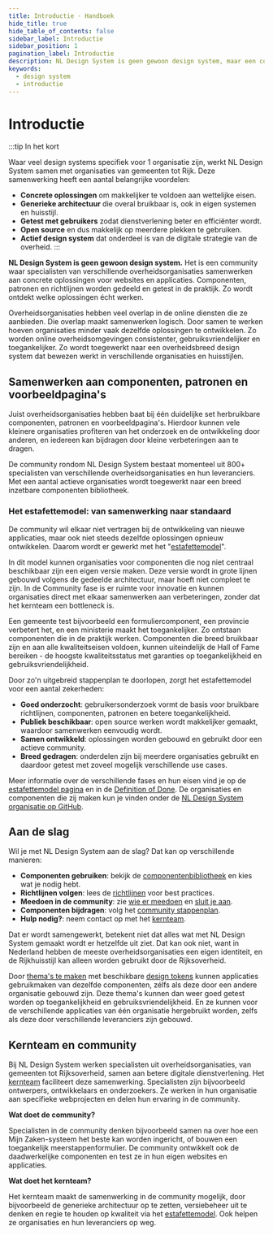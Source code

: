 ```yaml
---
title: Introductie · Handboek
hide_title: true
hide_table_of_contents: false
sidebar_label: Introductie
sidebar_position: 1
pagination_label: Introductie
description: NL Design System is geen gewoon design system, maar een community waar overheidsorganisaties samenwerken aan componenten, patronen en richtlijnen. Zo wordt ontdekt welke oplossingen écht werken in de praktijk.
keywords:
  - design system
  - introductie
---
```


# Introductie

:::tip In het kort

Waar veel design systems specifiek voor 1 organisatie zijn, werkt NL Design System samen met organisaties van gemeenten tot Rijk. Deze samenwerking heeft een aantal belangrijke voordelen:

- **Concrete oplossingen** om makkelijker te voldoen aan wettelijke eisen.
- **Generieke architectuur** die overal bruikbaar is, ook in eigen systemen en huisstijl.
- **Getest met gebruikers** zodat dienstverlening beter en efficiënter wordt.
- **Open source** en dus makkelijk op meerdere plekken te gebruiken.
- **Actief design system** dat onderdeel is van de digitale strategie van de overheid.
  :::

**NL Design System is geen gewoon design system.** Het is een community waar specialisten van verschillende overheidsorganisaties samenwerken aan concrete oplossingen voor websites en applicaties. Componenten, patronen en richtlijnen worden gedeeld en getest in de praktijk. Zo wordt ontdekt welke oplossingen écht werken.

Overheidsorganisaties hebben veel overlap in de online diensten die ze aanbieden. Die overlap maakt samenwerken logisch. Door samen te werken hoeven organisaties minder vaak dezelfde oplossingen te ontwikkelen. Zo worden online overheidsomgevingen consistenter, gebruiksvriendelijker en toegankelijker. Zo wordt toegewerkt naar een overheidsbreed design system dat bewezen werkt in verschillende organisaties en huisstijlen.

## Samenwerken aan componenten, patronen en voorbeeldpagina's

Juist overheidsorganisaties hebben baat bij één duidelijke set herbruikbare componenten, patronen en voorbeeldpagina's. Hierdoor kunnen vele kleinere organisaties profiteren van het onderzoek en de ontwikkeling door anderen, en iedereen kan bijdragen door kleine verbeteringen aan te dragen.

De community rondom NL Design System bestaat momenteel uit 800+ specialisten van verschillende overheidsorganisaties en hun leveranciers. Met een aantal actieve organisaties wordt toegewerkt naar een breed inzetbare componenten bibliotheek.

### Het estafettemodel: van samenwerking naar standaard

De community wil elkaar niet vertragen bij de ontwikkeling van nieuwe applicaties, maar ook niet steeds dezelfde oplossingen opnieuw ontwikkelen. Daarom wordt er gewerkt met het "[estafettemodel](/handboek/estafettemodel)".

In dit model kunnen organisaties voor componenten die nog niet centraal beschikbaar zijn een eigen versie maken. Deze versie wordt in grote lijnen gebouwd volgens de gedeelde architectuur, maar hoeft niet compleet te zijn. In de Community fase is er ruimte voor innovatie en kunnen organisaties direct met elkaar samenwerken aan verbeteringen, zonder dat het kernteam een bottleneck is.

Een gemeente test bijvoorbeeld een formuliercomponent, een provincie verbetert het, en een ministerie maakt het toegankelijker. Zo ontstaan componenten die in de praktijk werken. Componenten die breed bruikbaar zijn en aan alle kwaliteitseisen voldoen, kunnen uiteindelijk de Hall of Fame bereiken - de hoogste kwaliteitsstatus met garanties op toegankelijkheid en gebruiksvriendelijkheid.

Door zo'n uitgebreid stappenplan te doorlopen, zorgt het estafettemodel voor een aantal zekerheden:

- **Goed onderzocht**: gebruikersonderzoek vormt de basis voor bruikbare richtlijnen, componenten, patronen en betere toegankelijkheid.
- **Publiek beschikbaar**: open source werken wordt makkelijker gemaakt, waardoor samenwerken eenvoudig wordt.
- **Samen ontwikkeld**: oplossingen worden gebouwd en gebruikt door een actieve community.
- **Breed gedragen**: onderdelen zijn bij meerdere organisaties gebruikt en daardoor getest met zoveel mogelijk verschillende use cases.

Meer informatie over de verschillende fases en hun eisen vind je op de [estafettemodel pagina](/handboek/estafettemodel) en in de [Definition of Done](/handboek/estafettemodel/componenten/definition-of-done). De organisaties en componenten die zij maken kun je vinden onder de [NL Design System organisatie op GitHub](http://github.com/nl-design-system).

## Aan de slag

Wil je met NL Design System aan de slag? Dat kan op verschillende manieren:

- **Componenten gebruiken**: bekijk de [componentenbibliotheek](/componenten) en kies wat je nodig hebt.
- **Richtlijnen volgen**: lees de [richtlijnen](/richtlijnen/introductie) voor best practices.
- **Meedoen in de community**: zie [wie er meedoen](/community/wie-doet-mee) en [sluit je aan](/community/sluit-je-aan).
- **Componenten bijdragen**: volg het [community stappenplan](/handboek/component-bijdragen/community-stappenplan).
- **Hulp nodig?**: neem contact op met het [kernteam](/project/kernteam).

Dat er wordt samengewerkt, betekent niet dat alles wat met NL Design System gemaakt wordt er hetzelfde uit ziet. Dat kan ook niet, want in Nederland hebben de meeste overheidsorganisaties een eigen identiteit, en de Rijkhuisstijl kan alleen worden gebruikt door de Rijksoverheid.

Door [thema's te maken](/handboek/developer/thema-maken) met beschikbare [design tokens](/handboek/huisstijl/design-tokens/) kunnen applicaties gebruikmaken van dezelfde componenten, zélfs als deze door een andere organisatie gebouwd zijn. Deze thema's kunnen dan weer goed getest worden op toegankelijkheid en gebruiksvriendelijkheid. En ze kunnen voor de verschillende applicaties van één organisatie hergebruikt worden, zelfs als deze door verschillende leveranciers zijn gebouwd.

## Kernteam en community

Bij NL Design System werken specialisten uit overheidsorganisaties, van gemeenten tot Rijksoverheid, samen aan betere digitale dienstverlening. Het [kernteam](/project/kernteam) faciliteert deze samenwerking. Specialisten zijn bijvoorbeeld ontwerpers, ontwikkelaars en onderzoekers. Ze werken in hun organisatie aan specifieke webprojecten en delen hun ervaring in de community.

**Wat doet de community?**

Specialisten in de community denken bijvoorbeeld samen na over hoe een Mijn Zaken-systeem het beste kan worden ingericht, of bouwen een toegankelijk meerstappenformulier. De community ontwikkelt ook de daadwerkelijke componenten en test ze in hun eigen websites en applicaties.

**Wat doet het kernteam?**

Het kernteam maakt de samenwerking in de community mogelijk, door bijvoorbeeld de generieke architectuur op te zetten, versiebeheer uit te denken en regie te houden op kwaliteit via het [estafettemodel](/handboek/estafettemodel). Ook helpen ze organisaties en hun leveranciers op weg.
